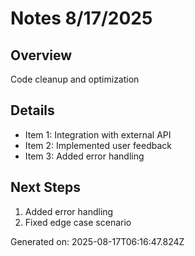 # Notes 8/17/2025

## Overview
Code cleanup and optimization

## Details
- Item 1: Integration with external API
- Item 2: Implemented user feedback
- Item 3: Added error handling

## Next Steps
1. Added error handling
2. Fixed edge case scenario

Generated on: 2025-08-17T06:16:47.824Z
